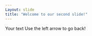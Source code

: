 ```yaml
---
Layout: slide
title: "Welcome to our second slide!"
---
```

Your text 
Use the left arrow to go back! 
